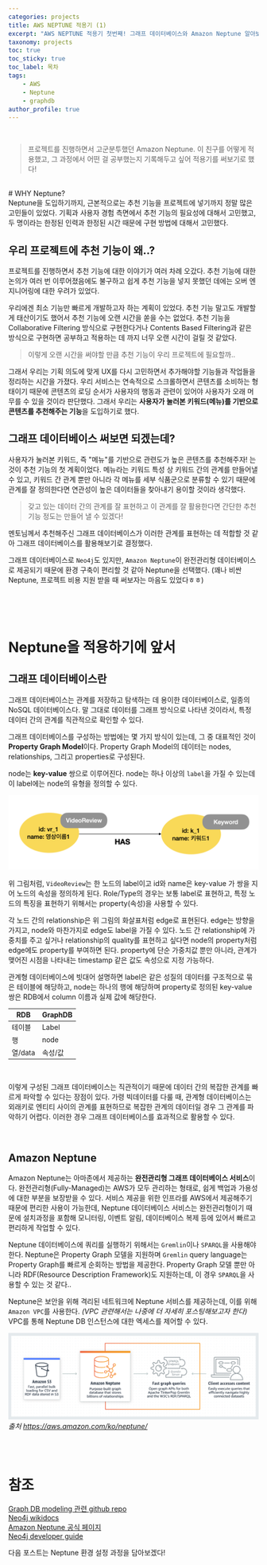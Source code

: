 ```yaml
---
categories: projects
title: AWS NEPTUNE 적용기 (1)
excerpt: "AWS NEPTUNE 적용기 첫번째! 그래프 데이터베이스와 Amazon Neptune 알아보기"
taxonomy: projects
toc: true
toc_sticky: true
toc_label: 목차
tags:
    - AWS
    - Neptune
    - graphdb
author_profile: true
---
```

<br>

>프로젝트를 진행하면서 고군분투했던 Amazon Neptune. 이 친구를 어떻게 적용했고, 그 과정에서 어떤 걸 공부했는지 기록해두고 싶어 적용기를 써보기로 했다!

<br>
# WHY Neptune?
<br>
Neptune을 도입하기까지, 근본적으로는 추천 기능을 프로젝트에 넣기까지 정말 많은 고민들이 있었다. 기획과 사용자 경험 측면에서 추천 기능의 필요성에 대해서 고민했고, 두 명이라는 한정된 인력과 한정된 시간 때문에 구현 방법에 대해서 고민했다. 

## 우리 프로젝트에 추천 기능이 왜..?

프로젝트를 진행하면서 추천 기능에 대한 이야기가 여러 차례 오갔다. 추천 기능에 대한 논의가 여러 번 이루어졌음에도 불구하고 쉽게 추천 기능을 넣지 못했던 데에는 오버 엔지니어링에 대한 우려가 있었다.  

우리에겐 최소 기능만 빠르게 개발하고자 하는 계획이 있었다. 추천 기능 말고도 개발할 게 태산이기도 했어서 추천 기능에 오랜 시간을 쏟을 수는 없었다. 추천 기능을 Collaborative Filtering 방식으로 구현한다거나 Contents Based Filtering과 같은 방식으로 구현하면 공부하고 적용하는 데 까지 너무 오랜 시간이 걸릴 것 같았다.  

> 이렇게 오랜 시간을 써야할 만큼 추천 기능이 우리 프로젝트에 필요할까..

그래서 우리는 기획 의도에 맞게 UX를 다시 고민하면서 추가해야할 기능들과 작업들을 정리하는 시간을 가졌다. 우리 서비스는 연속적으로 스크롤하면서 콘텐츠를 소비하는 형태이기 때문에 콘텐츠의 로딩 순서가 사용자의 행동과 관련이 있어야 사용자가 오래 머무를 수 있을 것이라 판단했다. 그래서 우리는 **사용자가 눌러본 키워드(메뉴)를 기반으로 콘텐츠를 추천해주는 기능**을 도입하기로 했다.  

## 그래프 데이터베이스 써보면 되겠는데?

사용자가 눌러본 키워드, 즉 "메뉴"를 기반으로 관련도가 높은 콘텐츠를 추천해주자! 는 것이 추천 기능의 첫 계획이었다. 메뉴라는 키워드 특성 상 키워드 간의 관계를 만들어낼 수 있고, 키워드 간 관계 뿐만 아니라 각 메뉴를 세부 식품군으로 분류할 수 있기 때문에 관계를 잘 정의한다면 연관성이 높은 데이터들을 찾아내기 용이할 것이라 생각했다.   

> 갖고 있는 데이터 간의 관계를 잘 표현하고 이 관계를 잘 활용한다면 간단한 추천 기능 정도는 만들어 낼 수 있겠다!

멘토님께서 추천해주신 그래프 데이터베이스가 이러한 관계를 표현하는 데 적합할 것 같아 그래프 데이터베이스를 활용해보기로 결정했다.

그래프 데이터베이스로 `Neo4j`도 있지만, `Amazon Neptune`이 완전관리형 데이터베이스로 제공되기 때문에 환경 구축이 편리할 것 같아 Neptune을 선택했다. (꽤나 비싼 Neptune, 프로젝트 비용 지원 받을 때 써보자는 마음도 있었다ㅎㅎ)

<br><br><br>

# Neptune을 적용하기에 앞서

## 그래프 데이터베이스란

그래프 데이터베이스는 관계를 저장하고 탐색하는 데 용이한 데이터베이스로, 일종의 NoSQL 데이터베이스다. 말 그대로 데이터를 그래프 방식으로 나타낸 것이라서, 특정 데이터 간의 관계를 직관적으로 확인할 수 있다.


그래프 데이터베이스를 구성하는 방법에는 몇 가지 방식이 있는데, 그 중 대표적인 것이 **Property Graph Model**이다. Property Graph Model의 데이터는 nodes, relationships, 그리고 properties로 구성된다.

node는 **key-value** 쌍으로 이루어진다. node는 하나 이상의 `label`을 가질 수 있는데 이 label에는 node의 유형을 정의할 수 있다.

![그래프 데이터베이스 node/label](/assets/images/aws-neptune/graphdb1.png)


위 그림처럼, `VideoReview`는 한 노드의 label이고 id와 name은 key-value 가 쌍을 지어 노드의 속성을 정의하게 된다. Role/Type의 경우는 보통 label로 표현하고, 특정 노드의 특징을 표현하기 위해서는 property(속성)을 사용할 수 있다. 


각 노드 간의 relationship은 위 그림의 화살표처럼 edge로 표현된다. edge는 방향을 가지고, node와 마찬가지로 edge도 label을 가질 수 있다. 노드 간 relationship에 가중치를 주고 싶거나 relationship의 quality를 표현하고 싶다면 node의 property처럼 edge에도 property를 부여하면 된다. property에 단순 가중치값 뿐만 아니라, 관계가 맺어진 시점을 나타내는 timestamp 같은 값도 속성으로 지정 가능하다.


관계형 데이터베이스에 빗대어 설명하면 label은 같은 성질의 데이터를 구조적으로 묶은 테이블에 해당하고, node는 하나의 행에 해당하며 property로 정의된 key-value 쌍은 RDB에서 column 이름과 실제 값에 해당한다.

| RDB    | GraphDB |
|--------|---------|
| 테이블   | Label  |
| 행      | node   |
| 열/data | 속성/값  |

<br>

이렇게 구성된 그래프 데이터베이스는 직관적이기 때문에 데이터 간의 복잡한 관계를 빠르게 파악할 수 있다는 장점이 있다. 가령 빅데이터를 다룰 때, 관계형 데이터베이스는 외래키로 엔티티 사이의 관계를 표현하므로 복잡한 관계의 데이터일 경우 그 관계를 파악하기 어렵다. 이러한 경우 그래프 데이터베이스를 효과적으로 활용할 수 있다. 

<br>

## Amazon Neptune


Amazon Neptune는 아마존에서 제공하는 **완전관리형 그래프 데이터베이스 서비스**이다. 완전관리형(Fully-Managed)는 AWS가 모두 관리하는 형태로, 쉽게 백업과 가용성에 대한 부분을 보장받을 수 있다. 서비스 제공을 위한 인프라를 AWS에서 제공해주기 때문에 편리한 사용이 가능한데, Neptune 데이터베이스 서비스는 완전관리형이기 때문에 설치과정을 포함해 모니터링, 이벤트 알림, 데이터베이스 복제 등에 있어서 빠르고 편리하게 작업할 수 있다.

Neptune 데이터베이스에 쿼리를 실행하기 위해서는 `Gremlin`이나 `SPARQL`을 사용해야 한다. Neptune은 Property Graph 모델을 지원하며 `Gremlin` query language는 Property Graph를 빠르게 순회하는 방법을 제공한다. Property Graph 모델 뿐만 아니라 RDF(Resource Description Framework)도 지원하는데, 이 경우 `SPARQL`을 사용할 수 있는 것 같다..

Neptune은 보안을 위해 격리된 네트워크에 Neptune 서비스를 제공하는데, 이를 위해 `Amazon VPC`를 사용한다. *(VPC 관련해서는 나중에 더 자세히 포스팅해보고자 한다)* VPC를 통해 Neptune DB 인스턴스에 대한 엑세스를 제어할 수 있다.

![amazon neptune 작동 방식](/assets/images/aws-neptune/neptune.png)
*출처 https://aws.amazon.com/ko/neptune/*

<br><br>


# 참조
[Graph DB modeling 관련 github repo](https://github.com/aws-samples/aws-dbs-refarch-graph/tree/master/src/graph-data-modelling)  
[Neo4j wikidocs](https://wikidocs.net/50716)   
[Amazon Neptune 공식 페이지](https://aws.amazon.com/ko/neptune/)  
[Neo4j developer guide](https://neo4j.com/developer/graph-database/)


다음 포스트는 Neptune 환경 설정 과정을 담아보겠다!